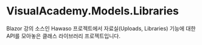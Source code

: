 # VisualAcademy.Models.Libraries

Blazor 강의 소스인 Hawaso 프로젝트에서 자료실(Uploads, Libraries) 기능에 대한 API를 모아놓은 클래스 라이브러리 프로젝트입니다.

